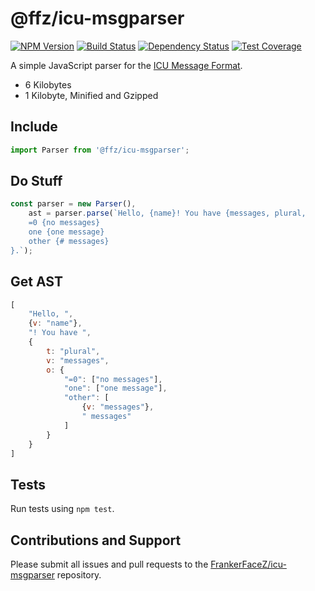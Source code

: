 # @ffz/icu-msgparser

[![NPM Version](https://img.shields.io/npm/v/@ffz/icu-msgparser.svg?style=flat)](https://npmjs.org/package/@ffz/icu-msgparser)
[![Build Status](https://img.shields.io/circleci/project/github/FrankerFaceZ/icu-msgparser.svg?style=flat)](https://circleci.com/gh/frankerfacez/icu-msgparser)
[![Dependency Status](https://img.shields.io/david/frankerfacez/icu-msgparser.svg?style=flat)](https://david-dm.org/frankerfacez/icu-msgparser)
[![Test Coverage](https://coveralls.io/repos/github/FrankerFaceZ/icu-msgparser/badge.svg?branch=master)](https://coveralls.io/github/FrankerFaceZ/icu-msgparser?branch=master)

A simple JavaScript parser for the [ICU Message Format](http://userguide.icu-project.org/formatparse/messages).

-   6 Kilobytes
-   1 Kilobyte, Minified and Gzipped

## Include

```javascript
import Parser from '@ffz/icu-msgparser';
```

## Do Stuff

```javascript
const parser = new Parser(),
    ast = parser.parse(`Hello, {name}! You have {messages, plural,
    =0 {no messages}
    one {one message}
    other {# messages}
}.`);
```

## Get AST

```javascript
[
    "Hello, ",
    {v: "name"},
    "! You have ",
    {
        t: "plural",
        v: "messages",
        o: {
            "=0": ["no messages"],
            "one": ["one message"],
            "other": [
                {v: "messages"},
                " messages"
            ]
        }
    }
]
```

## Tests

Run tests using `npm test`.

## Contributions and Support

Please submit all issues and pull requests to the [FrankerFaceZ/icu-msgparser](https://github.com/frankerfacez/icu-msgparser) repository.
